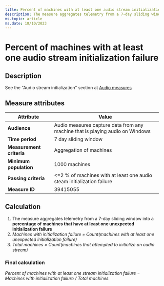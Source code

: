 ```yaml
---
title: Percent of machines with at least one audio stream initialization failure
description: The measure aggregates telemetry from a 7-day sliding window into a percentage of machines that have at least one unexpected initialization failure
ms.topic: article
ms.date: 10/10/2023
---
```


# Percent of machines with at least one audio stream initialization failure

## Description

See the "Audio stream initialization" section at [Audio measures](audio-measures.md)

## Measure attributes

|Attribute|Value|
|----|----|
|**Audience**|Audio measures capture data from any machine that is playing audio on Windows|
|**Time period**|7 day sliding window|
|**Measurement criteria**|Aggregation of machines|
|**Minimum population**|1000 machines|
|**Passing criteria**|<=2 % of machines with at least one audio steam initialization failure|
|**Measure ID**| 39415055 |

## Calculation

1. The measure aggregates telemetry from a 7-day sliding window into a **percentage of machines that have at least one unexpected initialization failure**
2. *Machines with initialization failure = Count(machines with at least one unexpected initialization failure)*
3. *Total machines = Count(machines that attempted to initialize an audio stream)*

### Final calculation

*Percent of machines with at least one stream initialization failure = Machines with initialization failure / Total machines*

